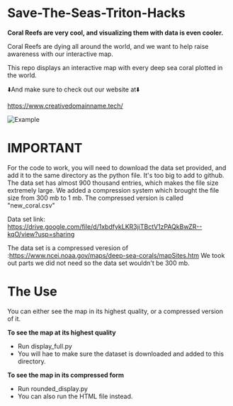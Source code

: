 # Save-The-Seas-Triton-Hacks

**Coral Reefs are very cool, and visualizing them with data is even cooler.**

Coral Reefs are dying all around the world, and we want to help raise awareness with our interactive map.

This repo displays an interactive map with every deep sea coral plotted in the world.


⬇️And make sure to check out our website at⬇️

https://www.creativedomainname.tech/

![Example](https://i.imgur.com/mNgLKUf.png)



# IMPORTANT

For the code to work, you will need to download the data set provided, and add it to the same directory as the python file.
It's too big to add to github. The data set has almost 900 thousand entries, which makes the file size extremely large. We added a compression system which brought the file size from 300 mb to 1 mb. The compressed version is called "new_coral.csv"

Data set link: https://drive.google.com/file/d/1xbdfykLKR3jiTBctV1zPAQkBwZR--kqO/view?usp=sharing

The data set is a compressed veresion of :https://www.ncei.noaa.gov/maps/deep-sea-corals/mapSites.htm
We took out parts we did not need so the data set wouldn't be 300 mb.

# The Use

You can either see the map in its highest quality, or a compressed version of it.

**To see the map at its highest quality**

-  Run display_full.py
-  You will hae to make sure the dataset is downloaded and added to this directory.

**To see the map in its compressed form**

-  Run rounded_display.py
-  You can also run the HTML file instead.

